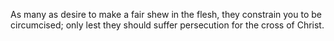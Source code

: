 As many as desire to make a fair shew in the flesh, they constrain you to be circumcised; only lest they should suffer persecution for the cross of Christ.
